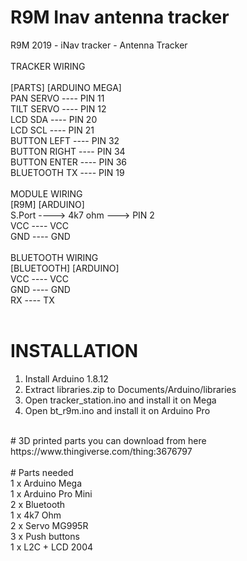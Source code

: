 # R9M Inav antenna tracker
R9M 2019 - iNav tracker - Antenna Tracker<br />
<br />
TRACKER WIRING<br />
<br />
[PARTS]          [ARDUINO MEGA]<br />
PAN SERVO    ---- PIN 11<br />
TILT SERVO   ---- PIN 12<br />
LCD SDA      ---- PIN 20<br />
LCD SCL      ---- PIN 21<br />
BUTTON LEFT  ---- PIN 32<br />
BUTTON RIGHT ---- PIN 34<br />
BUTTON ENTER ---- PIN 36<br />
BLUETOOTH TX ---- PIN 19<br />
<br />
MODULE WIRING<br />
[R9M]                   [ARDUINO]<br />
S.Port ----> 4k7 ohm ---> PIN 2<br />
VCC    ---- VCC<br />
GND    ---- GND<br />
<br />
BLUETOOTH WIRING<br />
[BLUETOOTH]    [ARDUINO]<br />
VCC ---- VCC<br />
GND ---- GND<br />
RX  ---- TX<br />
<br />
# INSTALLATION<br />
1. Install Arduino 1.8.12<br />
2. Extract libraries.zip to Documents/Arduino/libraries<br />
3. Open tracker_station.ino and install it on Mega<br />
4. Open bt_r9m.ino and install it on Arduino Pro<br />
<br />
# 3D printed parts you can download from here<br />
https://www.thingiverse.com/thing:3676797<br />
<br />
# Parts needed<br />
1 x Arduino Mega<br />
1 x Arduino Pro Mini<br />
2 x Bluetooth<br />
1 x 4k7 Ohm<br />
2 x Servo MG995R<br />
3 x Push buttons<br />
1 x L2C + LCD 2004 <br />
